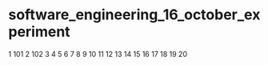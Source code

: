 # software_engineering_16_october_experiment
1 101
2 102
3 
4
5 
6
7
8
9
10
11
12
13
14
15
16
17
18
19
20
